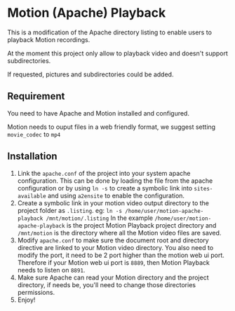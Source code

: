 # Motion (Apache) Playback

This is a modification of the Apache directory listing to enable users to playback Motion recordings.

At the moment this project only allow to playback video and doesn't support subdirectories.

If requested, pictures and subdirectories could be added.

## Requirement

You need to have Apache and Motion installed and configured.

Motion needs to ouput files in a web friendly format, we suggest setting `movie_codec` to `mp4`

## Installation

1. Link the `apache.conf` of the project into your system apache configuration.
   This can be done by loading the file from the apache configuration or
	 by using `ln -s` to create a symbolic link into `sites-available` and using `a2ensite` to enable the configuration.
2. Create a symbolic link in your motion video output directory to the project folder as `.listing`.
   eg: `ln -s /home/user/motion-apache-playback /mnt/motion/.listing`
	 In the example `/home/user/motion-apache-playback` is the project Motion Playback project directory and
	 `/mnt/motion` is the directory where all the Motion video files are saved.
3. Modify `apache.conf` to make sure the document root and directory directive are linked to your Motion video directory.
   You also need to modify the port, it need to be 2 port higher than the motion web ui port. Therefore if your Motion web ui port is `8889`, then Motion Playback needs to listen on `8891`.
4. Make sure Apache can read your Motion directory and the project directory, if needs be, you'll need to change those directories permissions.
5. Enjoy!

